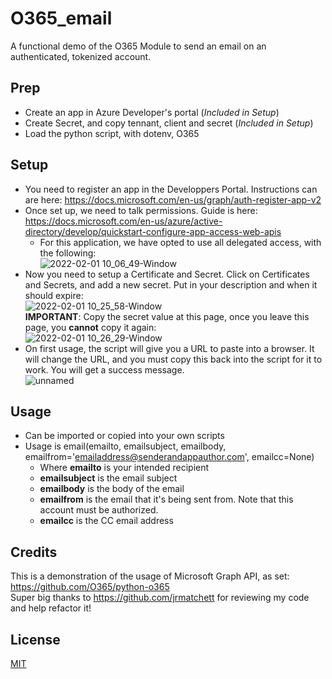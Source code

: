 # O365_email
A functional demo of the O365 Module to send an email on an authenticated, tokenized account.

## Prep
* Create an app in Azure Developer's portal (_Included in Setup_)
* Create Secret, and copy tennant, client and secret (_Included in Setup_)
* Load the python script, with dotenv, O365

## Setup
* You need to register an app in the Developpers Portal.  Instructions can are here: https://docs.microsoft.com/en-us/graph/auth-register-app-v2
* Once set up, we need to talk permissions. Guide is here: https://docs.microsoft.com/en-us/azure/active-directory/develop/quickstart-configure-app-access-web-apis
  * For this application, we have opted to use all delegated access, with the following:<br>
![2022-02-01 10_06_49-Window](https://user-images.githubusercontent.com/76273795/151994295-eff2de62-7ac8-4a46-964d-08d5722724c7.png)<br>
* Now you need to setup a Certificate and Secret.  Click on Certificates and Secrets, and add a new secret.  Put in your description and when it should expire:<br>
 ![2022-02-01 10_25_58-Window](https://user-images.githubusercontent.com/76273795/151998131-c264f6f2-05ad-4ab5-b719-3c815a49eca2.png)<br>
 **IMPORTANT**: Copy the secret value at this page, once you leave this page, you **cannot** copy it again:<br>
![2022-02-01 10_26_29-Window](https://user-images.githubusercontent.com/76273795/151998316-e7004bbf-63b7-4a6e-b9ec-b3c66511c427.png)<br>
* On first usage, the script will give you a URL to paste into a browser.  It will change the URL, and you must copy this back into the script for it to work.  You will get a success message.<br>
![unnamed](https://user-images.githubusercontent.com/76273795/151882231-3aa44b35-cce0-4ec7-b709-881d79339437.png)<br>

## Usage
* Can be imported or copied into your own scripts
* Usage is email(emailto, emailsubject, emailbody, emailfrom='emailaddress@senderandappauthor.com', emailcc=None)
  * Where **emailto** is your intended recipient
  * **emailsubject** is the email subject
  * **emailbody** is the body of the email
  * **emailfrom** is the email that it's being sent from.  Note that this account must be authorized.
  * **emailcc** is the CC email address

## Credits
This is a demonstration of the usage of Microsoft Graph API, as set: https://github.com/O365/python-o365 <br>
Super big thanks to https://github.com/jrmatchett for reviewing my code and help refactor it!<br>

## License
[MIT](https://choosealicense.com/licenses/mit/)
